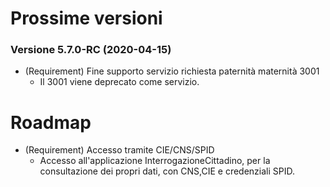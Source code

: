 # Prossime versioni


### Versione 5.7.0-RC (2020-04-15)

+ (Requirement) Fine supporto servizio richiesta paternità maternità 3001
    + Il 3001 viene deprecato come servizio.


# Roadmap

+ (Requirement) Accesso tramite CIE/CNS/SPID
    + Accesso all'applicazione InterrogazioneCittadino, per la consultazione dei propri dati, con CNS,CIE e credenziali SPID.


